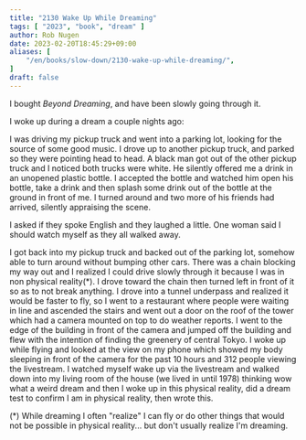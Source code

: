 ```yaml
---
title: "2130 Wake Up While Dreaming"
tags: [ "2023", "book", "dream" ]
author: Rob Nugen
date: 2023-02-20T18:45:29+09:00
aliases: [
    "/en/books/slow-down/2130-wake-up-while-dreaming/",
]
draft: false
---
```


I bought _Beyond Dreaming_, and have been slowly going through it.

I woke up during a dream a couple nights ago:

<p class="dream">
I was driving my pickup truck and went into a parking lot, looking for
the source of some good music.  I drove up to another pickup truck,
and parked so they were pointing head to head.  A black man got out of
the other pickup truck and I noticed both trucks were white.  He
silently offered me a drink in an unopened plastic bottle.  I accepted
the bottle and watched him open his bottle, take a drink and then
splash some drink out of the bottle at the ground in front of me.  I
turned around and two more of his friends had arrived, silently
appraising the scene.
</p>

<p class="dream">
I asked if they spoke English and they laughed a little.  One woman
said I should watch myself as they all walked away.
</p>

<p class="dream">
I got back into my pickup truck and backed out of the parking lot,
somehow able to turn around without bumping other cars.  There was a
chain blocking my way out and I realized I could drive slowly through
it because I was in non physical reality(*). I drove toward the chain
then turned left in front of it so as to not break anything.  I drove
into a tunnel underpass and realized it would be faster to fly, so I
went to a restaurant where people were waiting in line and ascended
the stairs and went out a door on the roof of the tower which had a
camera mounted on top to do weather reports.  I went to the edge of
the building in front of the camera and jumped off the building and
flew with the intention of finding the greenery of central Tokyo.  I
woke up while flying and looked at the view on my phone which showed
my body sleeping in front of the camera for the past 10 hours and 312
people viewing the livestream.  I watched myself wake up via the
livestream and walked down into my living room of the house (we lived
in until 1978) thinking wow what a weird dream and then I woke up in
this physical reality, did a dream test to confirm I am in physical
reality, then wrote this.
</p>

(*) While dreaming I often "realize" I can fly or do other things that
would not be possible in physical reality... but don't usually realize
I'm dreaming.
